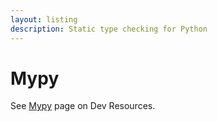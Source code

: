 ```yaml
---
layout: listing
description: Static type checking for Python
---
```

# Mypy

See [Mypy](https://michaelcurrin.github.io/dev-resources/resources/python/mypy) page on Dev Resources.
